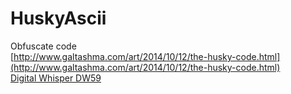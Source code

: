 HuskyAscii
==========

Obfuscate code  
[http://www.galtashma.com/art/2014/10/12/the-husky-code.html](http://www.galtashma.com/art/2014/10/12/the-husky-code.html)  
[Digital Whisper DW59](https://www.digitalwhisper.co.il/files/Zines/0x3B/DW59-2-TheHusky.pdf)
